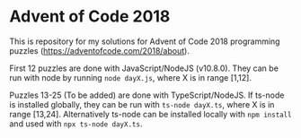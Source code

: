 # Advent of Code 2018

This is repository for my solutions for Advent of Code 2018 programming puzzles (https://adventofcode.com/2018/about).

First 12 puzzles are done with JavaScript/NodeJS (v10.8.0). They can be run with node by running `node dayX.js`, where X is in range [1,12].

Puzzles 13-25 (To be added) are done with TypeScript/NodeJS. If ts-node is installed globally, they can be run with `ts-node dayX.ts`, where X is in range [13,24]. Alternatively ts-node can be installed locally with `npm install` and used with `npx ts-node dayX.ts`.
